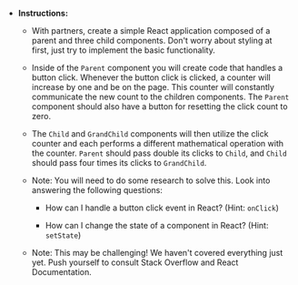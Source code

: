 * **Instructions:**

  * With partners, create a simple React application composed of a parent and three child components. Don't worry about styling at first, just try to implement the basic functionality.

  * Inside of the `Parent` component you will create code that handles a button click. Whenever the button click is clicked, a counter will increase by one and be on the page. This counter will constantly communicate the new count to the children components. The `Parent` component should also have a button for resetting the click count to zero.

  * The `Child` and `GrandChild` components will then utilize the click counter and each performs a different mathematical operation with the counter. `Parent` should pass double its clicks to `Child`, and `Child` should pass four times its clicks to `GrandChild`.

  * Note: You will need to do some research to solve this. Look into answering the following questions:

    * How can I handle a button click event in React? (Hint: `onClick`)

    * How can I change the state of a component in React? (Hint: `setState`)

  * Note: This may be challenging! We haven't covered everything just yet. Push yourself to consult Stack Overflow and React Documentation.
